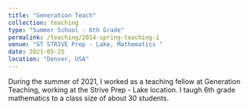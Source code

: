 ```yaml
---
title: "Generation Teach"
collection: teaching
type: "Summer School - 6th Grade"
permalink: /teaching/2014-spring-teaching-1
venue: "GT STRIVE Prep - Lake, Mathematics "
date: 2021-05-25
location: "Denver, USA"
---
```


During the summer of 2021, I worked as a teaching fellow at Generation Teaching, working at the Strive Prep - Lake location. I taugh 6th grade mathematics to a class size of about 30 students. 